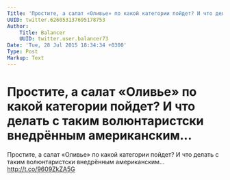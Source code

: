 ```yaml
---
Title: 'Простите, а салат «Оливье» по какой категории пойдет? И что делать с таким волюнтаристски внедрённым американским...'
UUID: twitter.626053137695178753
Author:
    Title: Balancer
    UUID: twitter.user.balancer73
Date: 'Tue, 28 Jul 2015 18:34:34 +0300'
Type: Post
Markup: Text
---
```


# Простите, а салат «Оливье» по какой категории пойдет? И что делать с таким волюнтаристски внедрённым американским...

Простите, а салат «Оливье» по какой категории пойдет? И что
делать с таким волюнтаристски внедрённым американским...
http://t.co/9609ZkZA5G